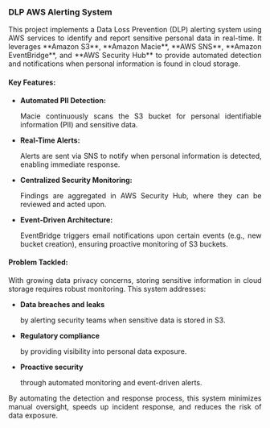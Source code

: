 ### DLP AWS Alerting System

<p align="justify">This project implements a Data Loss Prevention (DLP) alerting system using AWS services to identify and report sensitive personal data in real-time. It leverages **Amazon S3**, **Amazon Macie**, **AWS SNS**, **Amazon EventBridge**, and **AWS Security Hub** to provide automated detection and notifications when personal information is found in cloud storage.

#### Key Features:

- **Automated PII Detection:**<p align="justify"> Macie continuously scans the S3 bucket for personal identifiable information (PII) and sensitive data.

- **Real-Time Alerts:** <p align="justify">Alerts are sent via SNS to notify when personal information is detected, enabling immediate response.

- **Centralized Security Monitoring:**<p align="justify"> Findings are aggregated in AWS Security Hub, where they can be reviewed and acted upon.

- **Event-Driven Architecture:** <p align="justify">EventBridge triggers email notifications upon certain events (e.g., new bucket creation), ensuring proactive monitoring of S3 buckets.

#### Problem Tackled:

<p align="justify">With growing data privacy concerns, storing sensitive information in cloud storage requires robust monitoring. This system addresses:

- **Data breaches and leaks** <p align="justify">by alerting security teams when sensitive data is stored in S3.

- **Regulatory compliance** <p align="justify">by providing visibility into personal data exposure.

- **Proactive security**<p align="justify"> through automated monitoring and event-driven alerts.

<p align="justify">By automating the detection and response process, this system minimizes manual oversight, speeds up incident response, and reduces the risk of data exposure.

